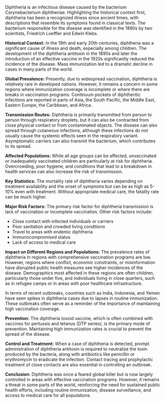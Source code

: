 Diphtheria is an infectious disease caused by the bacterium Corynebacterium diphtheriae. Highlighting the historical context first, diphtheria has been a recognized illness since ancient times, with descriptions that resemble its symptoms found in classical texts. The bacterium responsible for the disease was identified in the 1880s by two scientists, Friedrich Loeffler and Edwin Klebs.

**Historical Context:**
In the 19th and early 20th centuries, diphtheria was a significant cause of illness and death, especially among children. The development of the diphtheria antitoxin in the 1890s and later the introduction of an effective vaccine in the 1920s significantly reduced the incidence of the disease. Mass immunization led to a dramatic decline in cases in many parts of the world.

**Global Prevalence:**
Presently, due to widespread vaccination, diphtheria is relatively rare in developed nations. However, it remains a concern in some regions where immunization coverage is incomplete or where there are breaks in vaccination programs. Continuum pockets of diphtheritic infections are reported in parts of Asia, the South Pacific, the Middle East, Eastern Europe, the Caribbean, and Africa.

**Transmission Routes:**
Diphtheria is primarily transmitted from person to person through respiratory droplets, but it can also be contracted from close physical contact or from contaminated objects. The disease can also spread through cutaneous infections, although these infections do not usually cause the systemic effects seen in the respiratory variant. Asymptomatic carriers can also transmit the bacterium, which contributes to its spread.

**Affected Populations:**
While all age groups can be affected, unvaccinated or inadequately vaccinated children are particularly at risk for diphtheria. Overcrowding, poor hygiene, and conditions that lead to a breakdown in health services can also increase the risk of transmission.

**Key Statistics:**
The mortality rate of diphtheria varies depending on treatment availability and the onset of symptoms but can be as high as 5-10% even with treatment. Without appropriate medical care, the fatality rate can be much higher.

**Major Risk Factors:**
The primary risk factor for diphtheria transmission is lack of vaccination or incomplete vaccination. Other risk factors include:
- Close contact with infected individuals or carriers
- Poor sanitation and crowded living conditions
- Travel to areas with endemic diphtheria
- Immunocompromised status
- Lack of access to medical care

**Impact on Different Regions and Populations:**
The prevalence rates of diphtheria in regions with comprehensive vaccination programs are low. However, regions where conflict, economic constraints, or misinformation have disrupted public health measures see higher incidences of the disease. Demographics most affected in these regions are often children, particularly those under five, and individuals living in close quarters, such as in refugee camps or in areas with poor healthcare infrastructure.

In terms of recent outbreaks, countries such as India, Indonesia, and Yemen have seen spikes in diphtheria cases due to lapses in routine immunization. These outbreaks often serve as a reminder of the importance of maintaining high vaccination coverage.

**Prevention:**
The diphtheria toxoid vaccine, which is often combined with vaccines for pertussis and tetanus (DTP series), is the primary mode of prevention. Maintaining high immunization rates is crucial to prevent the spread of the disease.

**Control and Treatment:**
When a case of diphtheria is detected, prompt administration of diphtheria antitoxin is required to neutralize the toxin produced by the bacteria, along with antibiotics like penicillin or erythromycin to eradicate the infection. Contact tracing and prophylactic treatment of close contacts are also essential in controlling an outbreak.

**Conclusion:**
Diphtheria was once a feared global killer but is now largely controlled in areas with effective vaccination programs. However, it remains a threat in some parts of the world, reinforcing the need for sustained public health efforts, including routine immunization, disease surveillance, and access to medical care for all populations.